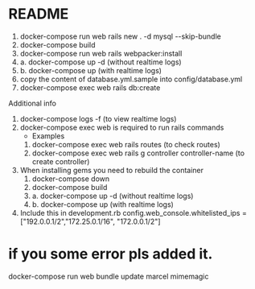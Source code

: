 # README
1. docker-compose run web rails new . -d mysql --skip-bundle
2. docker-compose build
3. docker-compose run web rails webpacker:install
4. a. docker-compose up -d (without realtime logs) 
4. b. docker-compose up (with realtime logs) 
5. copy the content of database.yml.sample into config/database.yml
6. docker-compose exec web rails db:create

Additional info

1. docker-compose logs -f (to view realtime logs)
2. docker-compose exec web is required to run rails commands
   - Examples
    1. docker-compose exec web rails routes (to check routes)
    2. docker-compose exec web rails g controller controller-name (to create controller)
3. When installing gems you need to rebuild the container
    1. docker-compose down
    2. docker-compose build
    3. a. docker-compose up -d (without realtime logs) 
    3. b. docker-compose up (with realtime logs) 
4. Include this in development.rb config.web_console.whitelisted_ips = ["192.0.0.1/2","172.25.0.1/16", "172.0.0.1/2"]

# if you some error pls added it.
docker-compose run web bundle update marcel mimemagic 